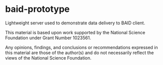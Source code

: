 # baid-prototype
Lightweight server used to demonstrate data delivery to BAID client.

This material is based upon work supported by the National Science Foundation under Grant Number 1023561.

Any opinions, findings, and conclusions or recommendations expressed in this material are those of the 
author(s) and do not necessarily reflect the views of the National Science Foundation.
